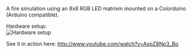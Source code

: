 A fire simulation using an 8x8 RGB LED matrixm mounted on a Colorduino (Arduino compatible).  
  
Hardware setup:  
![Hardware setup](http://giladlabs.files.wordpress.com/2013/02/hardware-setup1.jpg)  
  
See it in action here: http://www.youtube.com/watch?v=AspZ8Np3_Bo